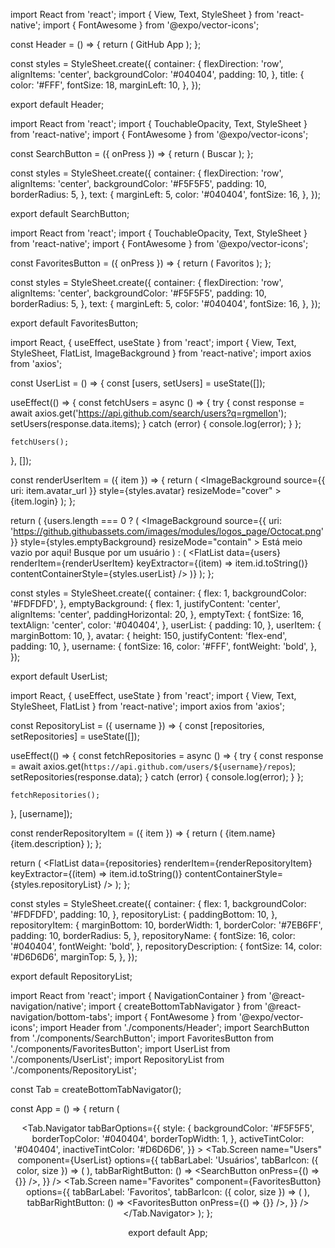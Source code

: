 import React from 'react';
import { View, Text, StyleSheet } from 'react-native';
import { FontAwesome } from '@expo/vector-icons';

const Header = () => {
  return (
    <View style={styles.container}>
      <FontAwesome name="github" color="#040404" size={24} />
      <Text style={styles.title}>GitHub App</Text>
    </View>
  );
};

const styles = StyleSheet.create({
  container: {
    flexDirection: 'row',
    alignItems: 'center',
    backgroundColor: '#040404',
    padding: 10,
  },
  title: {
    color: '#FFF',
    fontSize: 18,
    marginLeft: 10,
  },
});

export default Header;

import React from 'react';
import { TouchableOpacity, Text, StyleSheet } from 'react-native';
import { FontAwesome } from '@expo/vector-icons';

const SearchButton = ({ onPress }) => {
  return (
    <TouchableOpacity style={styles.container} onPress={onPress}>
      <FontAwesome name="search" color="#040404" size={20} />
      <Text style={styles.text}>Buscar</Text>
    </TouchableOpacity>
  );
};

const styles = StyleSheet.create({
  container: {
    flexDirection: 'row',
    alignItems: 'center',
    backgroundColor: '#F5F5F5',
    padding: 10,
    borderRadius: 5,
  },
  text: {
    marginLeft: 5,
    color: '#040404',
    fontSize: 16,
  },
});

export default SearchButton;

import React from 'react';
import { TouchableOpacity, Text, StyleSheet } from 'react-native';
import { FontAwesome } from '@expo/vector-icons';

const FavoritesButton = ({ onPress }) => {
  return (
    <TouchableOpacity style={styles.container} onPress={onPress}>
      <FontAwesome name="heart" color="#040404" size={20} />
      <Text style={styles.text}>Favoritos</Text>
    </TouchableOpacity>
  );
};

const styles = StyleSheet.create({
  container: {
    flexDirection: 'row',
    alignItems: 'center',
    backgroundColor: '#F5F5F5',
    padding: 10,
    borderRadius: 5,
  },
  text: {
    marginLeft: 5,
    color: '#040404',
    fontSize: 16,
  },
});

export default FavoritesButton;

import React, { useEffect, useState } from 'react';
import { View, Text, StyleSheet, FlatList, ImageBackground } from 'react-native';
import axios from 'axios';

const UserList = () => {
  const [users, setUsers] = useState([]);

  useEffect(() => {
    const fetchUsers = async () => {
      try {
        const response = await axios.get('https://api.github.com/search/users?q=rgmellon');
        setUsers(response.data.items);
      } catch (error) {
        console.log(error);
      }
    };

    fetchUsers();
  }, []);

  const renderUserItem = ({ item }) => {
    return (
      <View style={styles.userItem}>
        <ImageBackground
          source={{ uri: item.avatar_url }}
          style={styles.avatar}
          resizeMode="cover"
        >
          <Text style={styles.username}>{item.login}</Text>
        </ImageBackground>
      </View>
    );
  };

  return (
    <View style={styles.container}>
      {users.length === 0 ? (
        <ImageBackground
          source={{ uri: 'https://github.githubassets.com/images/modules/logos_page/Octocat.png' }}
          style={styles.emptyBackground}
          resizeMode="contain"
        >
          <Text style={styles.emptyText}>Está meio vazio por aqui! Busque por um usuário</Text>
        </ImageBackground>
      ) : (
        <FlatList
          data={users}
          renderItem={renderUserItem}
          keyExtractor={(item) => item.id.toString()}
          contentContainerStyle={styles.userList}
        />
      )}
    </View>
  );
};

const styles = StyleSheet.create({
  container: {
    flex: 1,
    backgroundColor: '#FDFDFD',
  },
  emptyBackground: {
    flex: 1,
    justifyContent: 'center',
    alignItems: 'center',
    paddingHorizontal: 20,
  },
  emptyText: {
    fontSize: 16,
    textAlign: 'center',
    color: '#040404',
  },
  userList: {
    padding: 10,
  },
  userItem: {
    marginBottom: 10,
  },
  avatar: {
    height: 150,
    justifyContent: 'flex-end',
    padding: 10,
  },
  username: {
    fontSize: 16,
    color: '#FFF',
    fontWeight: 'bold',
  },
});

export default UserList;

  
 import React, { useEffect, useState } from 'react';
import { View, Text, StyleSheet, FlatList } from 'react-native';
import axios from 'axios';

const RepositoryList = ({ username }) => {
  const [repositories, setRepositories] = useState([]);

  useEffect(() => {
    const fetchRepositories = async () => {
      try {
        const response = await axios.get(`https://api.github.com/users/${username}/repos`);
        setRepositories(response.data);
      } catch (error) {
        console.log(error);
      }
    };

    fetchRepositories();
  }, [username]);

  const renderRepositoryItem = ({ item }) => {
    return (
      <View style={styles.repositoryItem}>
        <Text style={styles.repositoryName}>{item.name}</Text>
        <Text style={styles.repositoryDescription}>{item.description}</Text>
      </View>
    );
  };

  return (
    <View style={styles.container}>
      <FlatList
        data={repositories}
        renderItem={renderRepositoryItem}
        keyExtractor={(item) => item.id.toString()}
        contentContainerStyle={styles.repositoryList}
      />
    </View>
  );
};

const styles = StyleSheet.create({
  container: {
    flex: 1,
    backgroundColor: '#FDFDFD',
    padding: 10,
  },
  repositoryList: {
    paddingBottom: 10,
  },
  repositoryItem: {
    marginBottom: 10,
    borderWidth: 1,
    borderColor: '#7EB6FF',
    padding: 10,
    borderRadius: 5,
  },
  repositoryName: {
    fontSize: 16,
    color: '#040404',
    fontWeight: 'bold',
  },
  repositoryDescription: {
    fontSize: 14,
    color: '#D6D6D6',
    marginTop: 5,
  },
});

export default RepositoryList;

      
import React from 'react';
import { NavigationContainer } from '@react-navigation/native';
import { createBottomTabNavigator } from '@react-navigation/bottom-tabs';
import { FontAwesome } from '@expo/vector-icons';
import Header from './components/Header';
import SearchButton from './components/SearchButton';
import FavoritesButton from './components/FavoritesButton';
import UserList from './components/UserList';
import RepositoryList from './components/RepositoryList';

const Tab = createBottomTabNavigator();

const App = () => {
  return (
    <NavigationContainer>
      <Header />
      <Tab.Navigator
        tabBarOptions={{
          style: {
            backgroundColor: '#F5F5F5',
            borderTopColor: '#040404',
            borderTopWidth: 1,
          },
          activeTintColor: '#040404',
          inactiveTintColor: '#D6D6D6',
        }}
      >
        <Tab.Screen
          name="Users"
          component={UserList}
          options={{
            tabBarLabel: 'Usuários',
            tabBarIcon: ({ color, size }) => (
              <FontAwesome name="users" color={color} size={size} />
            ),
            tabBarRightButton: () => <SearchButton onPress={() => {}} />,
          }}
        />
        <Tab.Screen
          name="Favorites"
          component={FavoritesButton}
          options={{
            tabBarLabel: 'Favoritos',
            tabBarIcon: ({ color, size }) => (
              <FontAwesome name="heart" color={color} size={size} />
            ),
            tabBarRightButton: () => <FavoritesButton onPress={() => {}} />,
          }}
        />
      </Tab.Navigator>
    </NavigationContainer>
  );
};

export default App;
